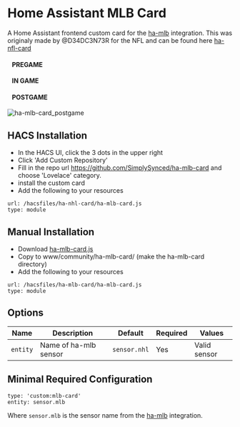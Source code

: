 # Home Assistant MLB Card
A Home Assistant frontend custom card for the [ha-mlb](https://github.com/simplysynced/ha-mlb) integration.  This was originaly made by @D34DC3N73R for the NFL and can be found here [ha-nfl-card](https://github.com/D34DC3N73R/ha-nfl-card)

#### &nbsp;&nbsp;&nbsp;PREGAME


#### &nbsp;&nbsp;&nbsp;IN GAME


#### &nbsp;&nbsp;&nbsp;POSTGAME
![ha-mlb-card_postgame](https://user-images.githubusercontent.com/22181015/191660723-af141683-7d17-4eae-9658-83e3949271a4.jpg)

## HACS Installation
- In the HACS UI, click the 3 dots in the upper right
- Click 'Add Custom Repository'
- Fill in the repo url https://github.com/SimplySynced/ha-mlb-card and choose 'Lovelace' category.
- install the custom card
- Add the following to your resources
```
url: /hacsfiles/ha-nhl-card/ha-mlb-card.js
type: module
```

## Manual Installation
- Download [ha-mlb-card.js](https://raw.githubusercontent.com/SimplySynced/ha-mlb-card/main/dist/ha-mlb-card.js)
- Copy to www/community/ha-mlb-card/ (make the ha-mlb-card directory)
- Add the following to your resources
```
url: /hacsfiles/ha-mlb-card/ha-mlb-card.js
type: module
```

## Options
| Name | Description | Default | Required |  Values |
| --- | --- | --- | --- | --- |
| `entity` | Name of ha-mlb sensor | `sensor.nhl` | Yes  | Valid sensor |

## Minimal Required Configuration
```
type: 'custom:mlb-card'
entity: sensor.mlb
```
Where `sensor.mlb` is the sensor name from the [ha-mlb](https://github.com/simplysynced/ha-mlb) integration.
